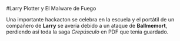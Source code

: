 #Larry Plotter y El Malware de Fuego

Una importante hackacton se celebra en la escuela y el portátil de un compañero de **Larry**
se averia debido a un ataque de **Ballmemort**, perdiendo así toda la saga *Crepúsculo*
en PDF que tenia guardado.
